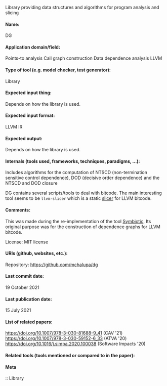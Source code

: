 Library providing data structures and algorithms for program analysis and slicing

#### Name:
DG

#### Application domain/field:
Points-to analysis
Call graph construction
Data dependence analysis
LLVM

#### Type of tool (e.g. model checker, test generator):
Library

#### Expected input thing:
Depends on how the library is used.

#### Expected input format:
LLVM IR

#### Expected output:
Depends on how the library is used. 

#### Internals (tools used, frameworks, techniques, paradigms, ...):
Includes algorithms for the computation of NTSCD (non-termination sensitive control dependence), DOD (decisive order dependence) and the NTSCD and DOD closure

DG contains several scripts/tools to deal with bitcode. The main interesting tool seems to be `llvm-slicer` which is a static [slicer](Program%20slicing.md) for LLVM bitcode.

#### Comments:
This was made during the re-implementation of the tool [Symbiotic](Symbiotic.md). Its original purpose was for the construction of dependence graphs for LLVM bitcode.

License: MIT license

#### URIs (github, websites, etc.):
Repository: https://github.com/mchalupa/dg

#### Last commit date:
19 October 2021

#### Last publication date:
15 July 2021

#### List of related papers:
https://doi.org/10.1007/978-3-030-81688-9_41 (CAV '21)
https://doi.org/10.1007/978-3-030-59152-6_33 (ATVA '20)
https://doi.org/10.1016/j.simpa.2020.100038 (Software Impacts '20)

#### Related tools (tools mentioned or compared to in the paper):

#### Meta
:: Library
